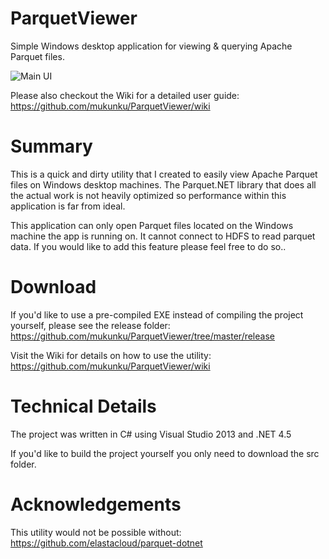 # ParquetViewer
Simple Windows desktop application for viewing & querying Apache Parquet files. 

![Main UI](https://github.com/mukunku/ParquetViewer/blob/master/wiki_images/main_screenshot3.png)

Please also checkout the Wiki for a detailed user guide: https://github.com/mukunku/ParquetViewer/wiki

# Summary
This is a quick and dirty utility that I created to easily view Apache Parquet files on Windows desktop machines. 
The Parquet.NET library that does all the actual work is not heavily optimized so performance within this application
is far from ideal.

This application can only open Parquet files located on the Windows machine the app is running on. It cannot connect to HDFS to read parquet data. If you would like to add this feature please feel free to do so..

# Download
If you'd like to use a pre-compiled EXE instead of compiling the project yourself, please see the release folder: https://github.com/mukunku/ParquetViewer/tree/master/release

Visit the Wiki for details on how to use the utility: https://github.com/mukunku/ParquetViewer/wiki

# Technical Details
The project was written in C# using Visual Studio 2013 and .NET 4.5

If you'd like to build the project yourself you only need to download the src folder.

# Acknowledgements
This utility would not be possible without: https://github.com/elastacloud/parquet-dotnet
